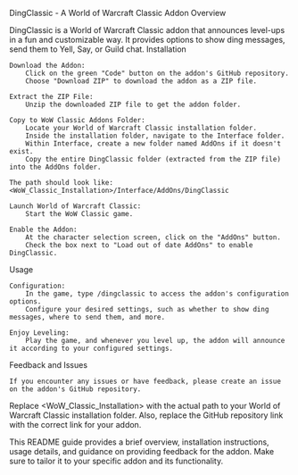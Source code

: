 DingClassic - A World of Warcraft Classic Addon
Overview

DingClassic is a World of Warcraft Classic addon that announces level-ups in a fun and customizable way. It provides options to show ding messages, send them to Yell, Say, or Guild chat.
Installation

    Download the Addon:
        Click on the green "Code" button on the addon's GitHub repository.
        Choose "Download ZIP" to download the addon as a ZIP file.

    Extract the ZIP File:
        Unzip the downloaded ZIP file to get the addon folder.

    Copy to WoW Classic Addons Folder:
        Locate your World of Warcraft Classic installation folder.
        Inside the installation folder, navigate to the Interface folder.
        Within Interface, create a new folder named AddOns if it doesn't exist.
        Copy the entire DingClassic folder (extracted from the ZIP file) into the AddOns folder.

    The path should look like: <WoW_Classic_Installation>/Interface/AddOns/DingClassic

    Launch World of Warcraft Classic:
        Start the WoW Classic game.

    Enable the Addon:
        At the character selection screen, click on the "AddOns" button.
        Check the box next to "Load out of date AddOns" to enable DingClassic.

Usage

    Configuration:
        In the game, type /dingclassic to access the addon's configuration options.
        Configure your desired settings, such as whether to show ding messages, where to send them, and more.

    Enjoy Leveling:
        Play the game, and whenever you level up, the addon will announce it according to your configured settings.

Feedback and Issues

    If you encounter any issues or have feedback, please create an issue on the addon's GitHub repository.

Replace <WoW_Classic_Installation> with the actual path to your World of Warcraft Classic installation folder. Also, replace the GitHub repository link with the correct link for your addon.

This README guide provides a brief overview, installation instructions, usage details, and guidance on providing feedback for the addon. Make sure to tailor it to your specific addon and its functionality.
